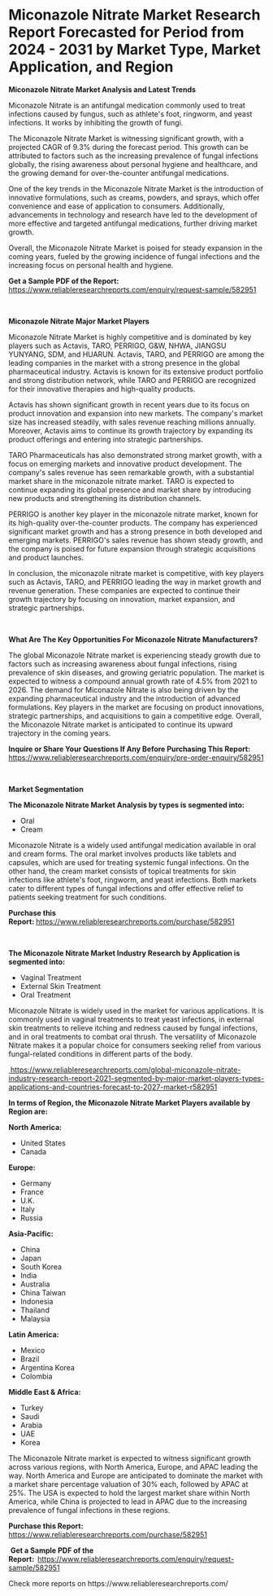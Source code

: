 <p><h1>Miconazole Nitrate Market Research Report Forecasted for Period from 2024 -  2031 by Market Type, Market Application, and Region</h1></p><p><strong>Miconazole Nitrate Market Analysis and Latest Trends</strong></p>
<p><p>Miconazole Nitrate is an antifungal medication commonly used to treat infections caused by fungus, such as athlete's foot, ringworm, and yeast infections. It works by inhibiting the growth of fungi.</p><p>The Miconazole Nitrate Market is witnessing significant growth, with a projected CAGR of 9.3% during the forecast period. This growth can be attributed to factors such as the increasing prevalence of fungal infections globally, the rising awareness about personal hygiene and healthcare, and the growing demand for over-the-counter antifungal medications.</p><p>One of the key trends in the Miconazole Nitrate Market is the introduction of innovative formulations, such as creams, powders, and sprays, which offer convenience and ease of application to consumers. Additionally, advancements in technology and research have led to the development of more effective and targeted antifungal medications, further driving market growth.</p><p>Overall, the Miconazole Nitrate Market is poised for steady expansion in the coming years, fueled by the growing incidence of fungal infections and the increasing focus on personal health and hygiene.</p></p>
<p><strong>Get a Sample PDF of the Report:&nbsp;</strong> <a href="https://www.reliableresearchreports.com/enquiry/request-sample/582951">https://www.reliableresearchreports.com/enquiry/request-sample/582951</a></p>
<p>&nbsp;</p>
<p><strong>Miconazole Nitrate Major Market Players</strong></p>
<p><p>Miconazole Nitrate Market is highly competitive and is dominated by key players such as Actavis, TARO, PERRIGO, G&W, NHWA, JIANGSU YUNYANG, SDM, and HUARUN. Actavis, TARO, and PERRIGO are among the leading companies in the market with a strong presence in the global pharmaceutical industry. Actavis is known for its extensive product portfolio and strong distribution network, while TARO and PERRIGO are recognized for their innovative therapies and high-quality products.</p><p>Actavis has shown significant growth in recent years due to its focus on product innovation and expansion into new markets. The company's market size has increased steadily, with sales revenue reaching millions annually. Moreover, Actavis aims to continue its growth trajectory by expanding its product offerings and entering into strategic partnerships.</p><p>TARO Pharmaceuticals has also demonstrated strong market growth, with a focus on emerging markets and innovative product development. The company's sales revenue has seen remarkable growth, with a substantial market share in the miconazole nitrate market. TARO is expected to continue expanding its global presence and market share by introducing new products and strengthening its distribution channels.</p><p>PERRIGO is another key player in the miconazole nitrate market, known for its high-quality over-the-counter products. The company has experienced significant market growth and has a strong presence in both developed and emerging markets. PERRIGO's sales revenue has shown steady growth, and the company is poised for future expansion through strategic acquisitions and product launches.</p><p>In conclusion, the miconazole nitrate market is competitive, with key players such as Actavis, TARO, and PERRIGO leading the way in market growth and revenue generation. These companies are expected to continue their growth trajectory by focusing on innovation, market expansion, and strategic partnerships.</p></p>
<p>&nbsp;</p>
<p><strong>What Are The Key Opportunities For Miconazole Nitrate Manufacturers?</strong></p>
<p><p>The global Miconazole Nitrate market is experiencing steady growth due to factors such as increasing awareness about fungal infections, rising prevalence of skin diseases, and growing geriatric population. The market is expected to witness a compound annual growth rate of 4.5% from 2021 to 2026. The demand for Miconazole Nitrate is also being driven by the expanding pharmaceutical industry and the introduction of advanced formulations. Key players in the market are focusing on product innovations, strategic partnerships, and acquisitions to gain a competitive edge. Overall, the Miconazole Nitrate market is anticipated to continue its upward trajectory in the coming years.</p></p>
<p><strong>Inquire or Share Your Questions If Any Before Purchasing This Report:</strong> <a href="https://www.reliableresearchreports.com/enquiry/pre-order-enquiry/582951">https://www.reliableresearchreports.com/enquiry/pre-order-enquiry/582951</a></p>
<p>&nbsp;</p>
<p><strong>Market Segmentation</strong></p>
<p><strong>The Miconazole Nitrate Market Analysis by types is segmented into:</strong></p>
<p><ul><li>Oral</li><li>Cream</li></ul></p>
<p><p>Miconazole Nitrate is a widely used antifungal medication available in oral and cream forms. The oral market involves products like tablets and capsules, which are used for treating systemic fungal infections. On the other hand, the cream market consists of topical treatments for skin infections like athlete's foot, ringworm, and yeast infections. Both markets cater to different types of fungal infections and offer effective relief to patients seeking treatment for such conditions.</p></p>
<p><strong>Purchase this Report:&nbsp;</strong><a href="https://www.reliableresearchreports.com/purchase/582951">https://www.reliableresearchreports.com/purchase/582951</a></p>
<p>&nbsp;</p>
<p><strong>The Miconazole Nitrate Market Industry Research by Application is segmented into:</strong></p>
<p><ul><li>Vaginal Treatment</li><li>External Skin Treatment</li><li>Oral Treatment</li></ul></p>
<p><p>Miconazole Nitrate is widely used in the market for various applications. It is commonly used in vaginal treatments to treat yeast infections, in external skin treatments to relieve itching and redness caused by fungal infections, and in oral treatments to combat oral thrush. The versatility of Miconazole Nitrate makes it a popular choice for consumers seeking relief from various fungal-related conditions in different parts of the body.</p></p>
<p><a href="https://www.reliableresearchreports.com/global-miconazole-nitrate-industry-research-report-2021-segmented-by-major-market-players-types-applications-and-countries-forecast-to-2027-market-r582951">&nbsp;https://www.reliableresearchreports.com/global-miconazole-nitrate-industry-research-report-2021-segmented-by-major-market-players-types-applications-and-countries-forecast-to-2027-market-r582951</a></p>
<p><strong>In terms of Region, the Miconazole Nitrate Market Players available by Region are:</strong></p>
<p>
    <p> <strong> North America: </strong>
        <ul>
            <li>United States</li>
            <li>Canada</li>
        </ul>
        </p> 
    <p> <strong> Europe: </strong>
        <ul>
            <li>Germany</li>
            <li>France</li>
            <li>U.K.</li>
            <li>Italy</li>
            <li>Russia</li>
        </ul>
        </p> 
    <p> <strong> Asia-Pacific: </strong>
        <ul>
            <li>China</li>
            <li>Japan</li>
            <li>South Korea</li>
            <li>India</li>
            <li>Australia</li>
            <li>China Taiwan</li>
            <li>Indonesia</li>
            <li>Thailand</li>
            <li>Malaysia</li>
        </ul>
        </p> 
    <p> <strong> Latin America: </strong>
        <ul>
            <li>Mexico</li>
            <li>Brazil</li>
            <li>Argentina Korea</li>
            <li>Colombia</li>
        </ul>
        </p> 
    <p> <strong> Middle East & Africa: </strong>
        <ul>
            <li>Turkey</li>
            <li>Saudi</li>
            <li>Arabia</li>
            <li>UAE</li>
            <li>Korea</li>
        </ul>
    </p>
    </p>
<p><p>The Miconazole Nitrate market is expected to witness significant growth across various regions, with North America, Europe, and APAC leading the way. North America and Europe are anticipated to dominate the market with a market share percentage valuation of 30% each, followed by APAC at 25%. The USA is expected to hold the largest market share within North America, while China is projected to lead in APAC due to the increasing prevalence of fungal infections in these regions.</p></p>
<p><strong>Purchase this Report: </strong><a href="https://www.reliableresearchreports.com/purchase/582951">https://www.reliableresearchreports.com/purchase/582951</a></p>
<p>&nbsp;<strong>Get a Sample PDF of the Report:&nbsp;&nbsp;</strong><a href="https://www.reliableresearchreports.com/enquiry/request-sample/582951">https://www.reliableresearchreports.com/enquiry/request-sample/582951</a></p>
<p><strong></strong></p>
<p>Check more reports on https://www.reliableresearchreports.com/</p>